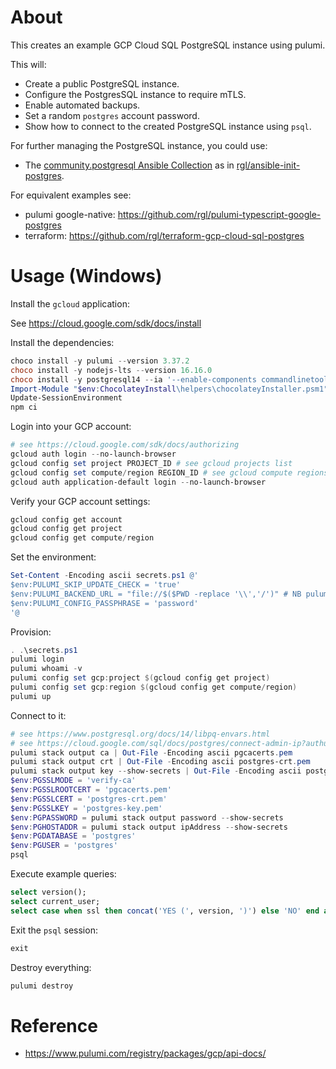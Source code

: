 # About

This creates an example GCP Cloud SQL PostgreSQL instance using pulumi.

This will:

* Create a public PostgreSQL instance.
* Configure the PostgresSQL instance to require mTLS.
* Enable automated backups.
* Set a random `postgres` account password.
* Show how to connect to the created PostgreSQL instance using `psql`.

For further managing the PostgreSQL instance, you could use:

* The [community.postgresql Ansible Collection](https://galaxy.ansible.com/community/postgresql) as in [rgl/ansible-init-postgres](https://github.com/rgl/ansible-init-postgres).

For equivalent examples see:

* pulumi google-native: https://github.com/rgl/pulumi-typescript-google-postgres
* terraform: https://github.com/rgl/terraform-gcp-cloud-sql-postgres

# Usage (Windows)

Install the `gcloud` application:

See https://cloud.google.com/sdk/docs/install

Install the dependencies:

```powershell
choco install -y pulumi --version 3.37.2
choco install -y nodejs-lts --version 16.16.0
choco install -y postgresql14 --ia '--enable-components commandlinetools'
Import-Module "$env:ChocolateyInstall\helpers\chocolateyInstaller.psm1"
Update-SessionEnvironment
npm ci
```

Login into your GCP account:

```powershell
# see https://cloud.google.com/sdk/docs/authorizing
gcloud auth login --no-launch-browser
gcloud config set project PROJECT_ID # see gcloud projects list
gcloud config set compute/region REGION_ID # see gcloud compute regions list
gcloud auth application-default login --no-launch-browser
```

Verify your GCP account settings:

```powershell
gcloud config get account
gcloud config get project
gcloud config get compute/region
```

Set the environment:

```powershell
Set-Content -Encoding ascii secrets.ps1 @'
$env:PULUMI_SKIP_UPDATE_CHECK = 'true'
$env:PULUMI_BACKEND_URL = "file://$($PWD -replace '\\','/')" # NB pulumi will create the .pulumi sub-directory.
$env:PULUMI_CONFIG_PASSPHRASE = 'password'
'@
```

Provision:

```powershell
. .\secrets.ps1
pulumi login
pulumi whoami -v
pulumi config set gcp:project $(gcloud config get project)
pulumi config set gcp:region $(gcloud config get compute/region)
pulumi up
```

Connect to it:

```powershell
# see https://www.postgresql.org/docs/14/libpq-envars.html
# see https://cloud.google.com/sql/docs/postgres/connect-admin-ip?authuser=2#connect-ssl
pulumi stack output ca | Out-File -Encoding ascii pgcacerts.pem
pulumi stack output crt | Out-File -Encoding ascii postgres-crt.pem
pulumi stack output key --show-secrets | Out-File -Encoding ascii postgres-key.pem
$env:PGSSLMODE = 'verify-ca'
$env:PGSSLROOTCERT = 'pgcacerts.pem'
$env:PGSSLCERT = 'postgres-crt.pem'
$env:PGSSLKEY = 'postgres-key.pem'
$env:PGPASSWORD = pulumi stack output password --show-secrets
$env:PGHOSTADDR = pulumi stack output ipAddress --show-secrets
$env:PGDATABASE = 'postgres'
$env:PGUSER = 'postgres'
psql
```

Execute example queries:

```sql
select version();
select current_user;
select case when ssl then concat('YES (', version, ')') else 'NO' end as ssl from pg_stat_ssl where pid=pg_backend_pid();
```

Exit the `psql` session:

```sql
exit
```

Destroy everything:

```powershell
pulumi destroy
```

# Reference

* https://www.pulumi.com/registry/packages/gcp/api-docs/
